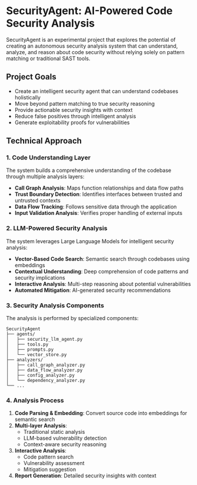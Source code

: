 # SecurityAgent: AI-Powered Code Security Analysis

SecurityAgent is an experimental project that explores the potential of creating an autonomous security analysis system that can understand, analyze, and reason about code security without relying solely on pattern matching or traditional SAST tools.

## Project Goals

- Create an intelligent security agent that can understand codebases holistically
- Move beyond pattern matching to true security reasoning
- Provide actionable security insights with context
- Reduce false positives through intelligent analysis
- Generate exploitability proofs for vulnerabilities

## Technical Approach

### 1. Code Understanding Layer

The system builds a comprehensive understanding of the codebase through multiple analysis layers:

- **Call Graph Analysis**: Maps function relationships and data flow paths
- **Trust Boundary Detection**: Identifies interfaces between trusted and untrusted contexts
- **Data Flow Tracking**: Follows sensitive data through the application
- **Input Validation Analysis**: Verifies proper handling of external inputs

### 2. LLM-Powered Security Analysis

The system leverages Large Language Models for intelligent security analysis:

- **Vector-Based Code Search**: Semantic search through codebases using embeddings
- **Contextual Understanding**: Deep comprehension of code patterns and security implications
- **Interactive Analysis**: Multi-step reasoning about potential vulnerabilities
- **Automated Mitigation**: AI-generated security recommendations

### 3. Security Analysis Components

The analysis is performed by specialized components:
```
SecurityAgent
├── agents/
│   ├── security_llm_agent.py
│   ├── tools.py
│   ├── prompts.py
│   └── vector_store.py
├── analyzers/
│   ├── call_graph_analyzer.py
│   ├── data_flow_analyzer.py
│   ├── config_analyzer.py
│   └── dependency_analyzer.py
└── ...
```

### 4. Analysis Process

1. **Code Parsing & Embedding**: Convert source code into embeddings for semantic search
2. **Multi-layer Analysis**: 
   - Traditional static analysis
   - LLM-based vulnerability detection
   - Context-aware security reasoning
3. **Interactive Analysis**:
   - Code pattern search
   - Vulnerability assessment
   - Mitigation suggestion
4. **Report Generation**: Detailed security insights with context
